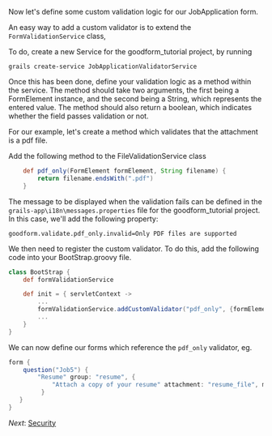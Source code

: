Now let's define some custom validation logic for our JobApplication form.

An easy way to add a custom validator is to extend the `FormValidationService` class,

To do, create a new Service for the goodform_tutorial project, by running

    grails create-service JobApplicationValidatorService

Once this has been done, define your validation logic as a method within the service.  The method should take two arguments, the first
being a FormElement instance, and the second being a String, which represents the entered value.  The method should
also return a boolean, which indicates whether the field passes validation or not.

For our example, let's create a method which validates that the attachment is a pdf file.

Add the following method to the FileValidationService class

```groovy
    def pdf_only(FormElement formElement, String filename) {
        return filename.endsWith(".pdf")
    }
```

The message to be displayed when the validation fails can be defined in the `grails-app\i18n\messages.properties` file
for the goodform_tutorial project.  In this case, we'll add the following property:

```
goodform.validate.pdf_only.invalid=Only PDF files are supported
```

We then need to register the custom validator.  To do this, add the following code into your BootStrap.groovy file.

```groovy
class BootStrap {
    def formValidationService

    def init = { servletContext ->
        ...
        formValidationService.addCustomValidator("pdf_only", {formElement, fieldValue -> ctx.jobApplicationValidatorService.pdf_only(formElement, fieldValue)})
        ...
    }
}
```

We can now define our forms which reference the `pdf_only` validator, eg.

```groovy
form {
    question("Job5") {
        "Resume" group: "resume", {
            "Attach a copy of your resume" attachment: "resume_file", map: 'resume', validator: 'pdf_only'
         }
   }
}
```


_Next_: [Security](##08-Security.md##)
